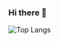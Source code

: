 ### Hi there 👋
![Top Langs](https://github-readme-stats.vercel.app/api/top-langs/?username=manojlamichhane&theme=tokyonight)
<!--
**manojlamichhane/manojlamichhane** is a ✨ _special_ ✨ repository because its `README.md` (this file) appears on your GitHub profile.

Here are some ideas to get you started:

- 🔭 I’m currently working on ...
- 🌱 I’m currently learning ...
- 👯 I’m looking to collaborate on ...
- 🤔 I’m looking for help with ...
- 💬 Ask me about ...
- 📫 How to reach me: ...
- 😄 Pronouns: ...
- ⚡ Fun fact: ...
-->
